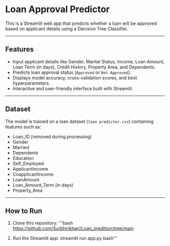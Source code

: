 # Loan Approval Predictor

This is a Streamlit web app that predicts whether a loan will be approved based on applicant details using a Decision Tree Classifier.

---

## Features

- Input applicant details like Gender, Marital Status, Income, Loan Amount, Loan Term (in days), Credit History, Property Area, and Dependents.
- Predicts loan approval status (`Approved` or `Not Approved`).
- Displays model accuracy, cross-validation scores, and best hyperparameters.
- Interactive and user-friendly interface built with Streamlit.

---

## Dataset

The model is trained on a loan dataset (`loan predictor.csv`) containing features such as:

- Loan_ID (removed during processing)
- Gender
- Married
- Dependents
- Education
- Self_Employed
- ApplicantIncome
- CoapplicantIncome
- LoanAmount
- Loan_Amount_Term (in days)
- Property_Area

---

## How to Run

1. Clone this repository:
   '''bash 
  https://github.com/Surbhirikhari/Loan_predition/tree/main

2. Run the Streamlit app:
   streamlit run app.py
 bash''' 
   
